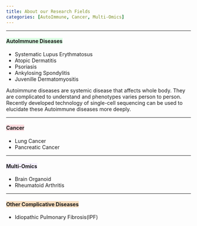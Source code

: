 ```yaml
---
title: About our Research Fields
categories: [AutoImmune, Cancer, Multi-Omics]
---
```

---
#### <span style="background-color: #dcffe4"> AutoImmune Diseases </span>  

* Systematic Lupus Erythmatosus
* Atopic Dermatitis
* Psoriasis
* Ankylosing Spondylitis
* Juvenille Dermatomyositis

Autoimmune diseases are systemic disease that affects whole body. They are complicated to understand and phenotypes varies person to person. Recently developed technology of single-cell sequencing can be used to elucidate these Autoimmune diseases more deeply.  

---
#### <span style="background-color: #ffdce0"> Cancer </span>  

* Lung Cancer
* Pancreatic Cancer  

---
#### <span style="background-color: #f5f0ff"> Multi-Omics </span>  

* Brain Organoid
* Rheumatoid Arthritis  

---
#### <span style="background-color: #F7DDBE"> Other Complicative Diseases </span>  

* Idiopathic Pulmonary Fibrosis(IPF)  

